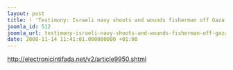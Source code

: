 ```yaml
---
layout: post
title: ! 'Testimony: Israeli navy shoots and wounds fisherman off Gaza coast'
joomla_id: 512
joomla_url: testimony-israeli-navy-shoots-and-wounds-fisherman-off-gaza-coast
date: 2008-11-14 11:41:01.000000000 +01:00
---
```

<p><a href="http://electronicintifada.net/v2/article9950.shtml">http://electronicintifada.net/v2/article9950.shtml</a></p>
